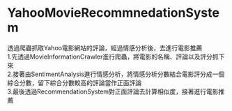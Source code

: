 # YahooMovieRecommnedationSystem
透過爬蟲抓取Yahoo電影網站的評論，經過情感分析後，去進行電影推薦  
1.先透過MovieInformationCrawler進行爬蟲，將電影的名稱、評論以及評分抓下來  
2.接著由SentimentAnalysis進行情感分析，將情感分析分數結合電影評分成一個綜合分數，留下綜合分數較高的評論當作正面評論  
3.最後透過RecommendationSystem對正面評論去計算相似度，接著進行電影推薦  
